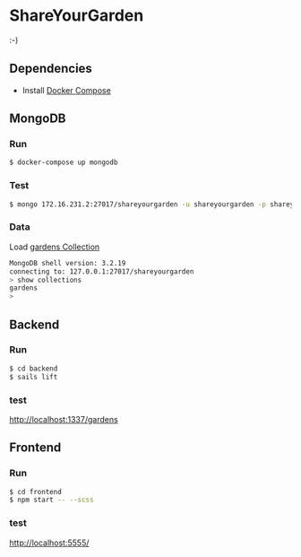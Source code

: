 # ShareYourGarden

:-)

## Dependencies

- Install [Docker Compose](https://docs.docker.com/compose/install/)

## MongoDB

### Run

```bash
$ docker-compose up mongodb
```

### Test

```bash
$ mongo 172.16.231.2:27017/shareyourgarden -u shareyourgarden -p shareyourgarden
```

### Data

Load [gardens Collection](https://github.com/brutalchrist/shareyourgarden/wiki/Gardens-Collection)

```bash
MongoDB shell version: 3.2.19
connecting to: 127.0.0.1:27017/shareyourgarden
> show collections
gardens
> 

```

## Backend

### Run

```bash
$ cd backend
$ sails lift
```

### test

[http://localhost:1337/gardens](http://localhost:1337/gardens)

## Frontend

### Run

```bash
$ cd frontend
$ npm start -- --scss
```

### test

[http://localhost:5555/](http://localhost:5555/)
